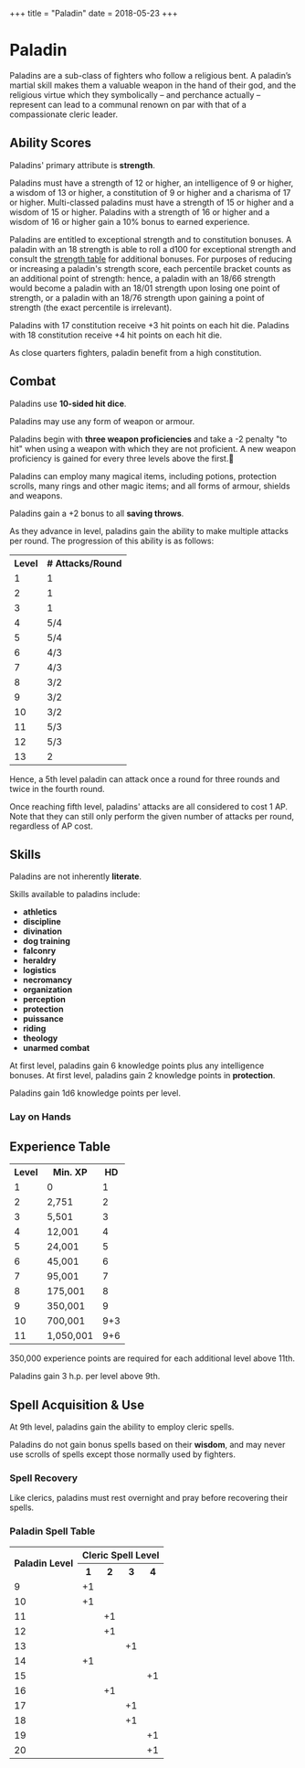 +++
title = "Paladin"
date = 2018-05-23
+++

# Paladin

Paladins are a sub-class of fighters who follow a religious bent.
A paladin’s martial skill makes them a valuable weapon in the hand of their god, and the religious virtue which they symbolically – and perchance actually – represent can lead to a communal renown on par with that of a compassionate cleric leader.

## Ability Scores

Paladins' primary attribute is **strength**.

Paladins must have a strength of 12 or higher, an intelligence of 9 or higher, a wisdom of 13 or higher, a constitution of 9 or higher and a charisma of 17 or higher.
Multi-classed paladins must have a strength of 15 or higher and a wisdom of 15 or higher.
Paladins with a strength of 16 or higher and a wisdom of 16 or higher gain a 10% bonus to earned experience.

Paladins are entitled to exceptional strength and to constitution bonuses.
A paladin with an 18 strength is able to roll a d100 for exceptional strength and consult the [strength table](./wiki/characters/ability-scores.md#strength-table-ii-ability-adjustments) for additional bonuses.
For purposes of reducing or increasing a paladin's strength score, each percentile bracket counts as an additional point of strength: hence, a paladin with an 18/66 strength would become a paladin with an 18/01 strength upon losing one point of strength, or a paladin with an 18/76 strength upon gaining a point of strength (the exact percentile is irrelevant).

Paladins with 17 constitution receive +3 hit points on each hit die.
Paladins with 18 constitution receive +4 hit points on each hit die.

As close quarters fighters, paladin benefit from a high constitution.

## Combat

Paladins use **10-sided hit dice**.

Paladins may use any form of weapon or armour.

Paladins begin with **three weapon proficiencies** and take a -2 penalty "to hit" when using a weapon with which they are not proficient.
A new weapon proficiency is gained for every three levels above the first.

Paladins can employ many magical items, including potions, protection scrolls, many rings and other magic items; and all forms of armour, shields and weapons.

Paladins gain a +2 bonus to all **saving throws**.

As they advance in level, paladins gain the ability to make multiple attacks per round.
The progression of this ability is as follows:

<table>
<tr><th>Level</th> <th># Attacks/Round</th></tr>
<tr><td>1</td><td>1</td></tr>
<tr><td>2</td><td>1</td></tr>
<tr><td>3</td><td>1</td></tr>
<tr><td>4</td><td>5/4</td></tr>
<tr><td>5</td><td>5/4</td></tr>
<tr><td>6</td><td>4/3</td></tr>
<tr><td>7</td><td>4/3</td></tr>
<tr><td>8</td><td>3/2</td></tr>
<tr><td>9</td><td>3/2</td></tr>
<tr><td>10</td><td>3/2</td></tr>
<tr><td>11</td><td>5/3</td></tr>
<tr><td>12</td><td>5/3</td></tr>
<tr><td>13</td><td>2</td></tr>
</table>

Hence, a 5th level paladin can attack once a round for three rounds and twice in the fourth round.

Once reaching fifth level, paladins' attacks are all considered to cost 1 AP.
Note that they can still only perform the given number of attacks per round, regardless of AP cost.

## Skills

Paladins are not inherently **literate**.

Skills available to paladins include:
* **athletics**
* **discipline**
* **divination**
* **dog training**
* **falconry**
* **heraldry**
* **logistics**
* **necromancy**
* **organization**
* **perception**
* **protection**
* **puissance**
* **riding**
* **theology**
* **unarmed combat**

At first level, paladins gain 6 knowledge points plus any intelligence bonuses.
At first level, paladins gain 2 knowledge points in **protection**.

Paladins gain 1d6 knowledge points per level.

### Lay on Hands



## Experience Table

<table>
<tr><th>Level</th><th>Min. XP</th><th>HD</th></tr>
<tr><td>1</td><td>0</td><td>1</td></tr>
<tr><td>2</td><td>2,751</td><td>2</td></tr>
<tr><td>3</td><td>5,501</td><td>3</td></tr>
<tr><td>4</td><td>12,001</td><td>4</td></tr>
<tr><td>5</td><td>24,001</td><td>5</td></tr>
<tr><td>6</td><td>45,001</td><td>6</td></tr>
<tr><td>7</td><td>95,001</td><td>7</td></tr>
<tr><td>8</td><td>175,001</td><td>8</td></tr>
<tr><td>9</td><td>350,001</td><td>9</td></tr>
<tr><td>10</td><td>700,001</td><td>9+3</td></tr>
<tr><td>11</td><td>1,050,001</td><td>9+6</td></tr>
</table>

350,000 experience points are required for each additional level above 11th.

Paladins gain 3 h.p. per level above 9th.

## Spell Acquisition & Use

At 9th level, paladins gain the ability to employ cleric spells.

Paladins do not gain bonus spells based on their **wisdom**, and may never use scrolls of spells except those normally used by fighters.

### Spell Recovery

Like clerics, paladins must rest overnight and pray before recovering their spells.

### Paladin Spell Table

<table>
<tr><th rowspan="2">Paladin Level</th> <th colspan="4">Cleric Spell Level</th></tr>
<tr><th>1</th> <th>2</th> <th>3</th> <th>4</th></tr>
<tr><td>9</td> <td>+1</td> <td></td> <td></td> <td></td></tr>
<tr><td>10</td> <td>+1</td> <td></td> <td></td> <td></td></tr>
<tr><td>11</td> <td></td> <td>+1</td> <td></td> <td></td></tr>
<tr><td>12</td> <td></td> <td>+1</td> <td></td> <td></td></tr>
<tr><td>13</td> <td></td> <td></td> <td>+1</td> <td></td></tr>
<tr><td>14</td> <td>+1</td> <td></td> <td></td> <td></td></tr>
<tr><td>15</td> <td></td> <td></td> <td></td> <td>+1</td></tr>
<tr><td>16</td> <td></td> <td>+1</td> <td></td> <td></td></tr>
<tr><td>17</td> <td></td> <td></td> <td>+1</td> <td></td></tr>
<tr><td>18</td> <td></td> <td></td> <td>+1</td> <td></td></tr>
<tr><td>19</td> <td></td> <td></td> <td></td> <td>+1</td></tr>
<tr><td>20</td> <td></td> <td></td> <td></td> <td>+1</td></tr>
</table>
